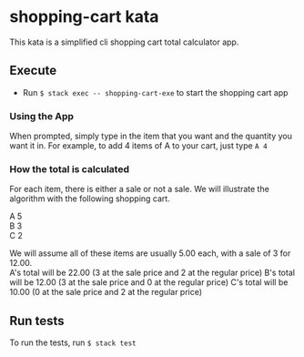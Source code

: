# shopping-cart kata
This kata is a simplified cli shopping cart total calculator app. 


## Execute  

* Run `$ stack exec -- shopping-cart-exe` to start the shopping cart app

### Using the App
When prompted, simply type in the item that you want and the quantity you want it in. 
For example, to add 4 items of A to your cart, just type 
`A 4`


### How the total is calculated
For each item, there is either a sale or not a sale. We will illustrate the algorithm with 
the following shopping cart. 

A 5   
B 3   
C 2   

We will assume all of these items are usually 5.00 each, with a sale of 3 for 12.00.   
A's total will be 22.00 (3 at the sale price and 2 at the regular price)
B's total will be 12.00 (3 at the sale price and 0 at the regular price)
C's total will be 10.00 (0 at the sale price and 2 at the regular price)

## Run tests

To run the tests, run
`$ stack test`
